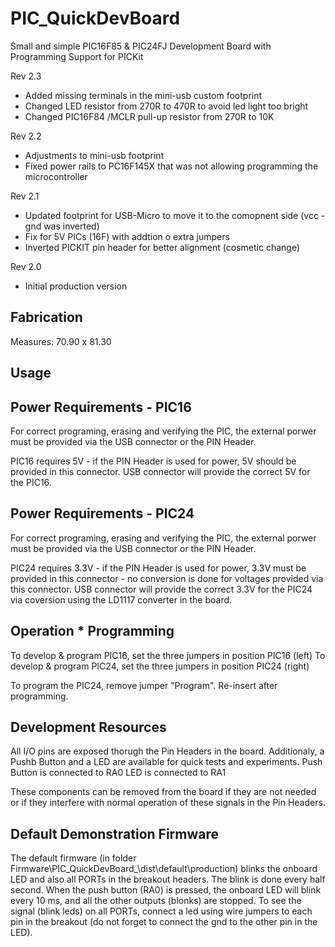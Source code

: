 # PIC_QuickDevBoard
Small and simple PIC16F85 &amp; PIC24FJ Development Board with Programming Support for PICKit

Rev 2.3
- Added missing terminals in the mini-usb custom footprint
- Changed LED resistor from 270R to 470R to avoid led light too bright
- Changed PIC16F84 /MCLR pull-up resistor from 270R to 10K

Rev 2.2
- Adjustments to mini-usb footprint
- Fixed power rails to PC16F145X that was not allowing programming the microcontroller

Rev 2.1
- Updated footprint for USB-Micro to move it to the comopnent side (vcc - gnd was inverted)
- Fix for 5V PICs (16F) with addtion o extra jumpers
- Inverted PICKIT pin header for better alignment (cosmetic change)

Rev 2.0
- Initial production version

Fabrication
-----------
Measures: 70.90 x 81.30

Usage
-----

Power Requirements - PIC16
--------------------------

For correct programing, erasing and verifying the PIC, the external porwer must be provided via the USB connector or the PIN Header.

PIC16 requires 5V - if the PIN Header is used for power, 5V should be provided in this connector.
USB connector will provide the correct 5V for the PIC16.

Power Requirements - PIC24
--------------------------

For correct programing, erasing and verifying the PIC, the external porwer must be provided via the USB connector or the PIN Header.

PIC24 requires 3.3V - if the PIN Header is used for power, 3.3V must be provided in this connector - no conversion is done for voltages provided via this connector.
USB connector will provide the correct 3.3V for the PIC24 via coversion using the LD1117 converter in the board.


Operation * Programming
-----------------------

To develop & program PIC16, set the three jumpers in position PIC16 (left)
To develop & program PIC24, set the three jumpers in position PIC24 (right)

To program the PIC24, remove jumper "Program". Re-insert after programming.

Development Resources
---------------------
All  I/O pins are exposed thorugh the Pin Headers in the board.
Additionaly, a Pushb Button and a LED are available for quick tests and experiments.
Push Button is connected to RA0
LED is connected to RA1

These components can be removed from the board if they are not needed or if they interfere with normal operation of these signals in the Pin Headers.

Default Demonstration Firmware
------------------------------
The default firmware (in folder Firmware\PIC_QuickDevBoard_<PIC Model>\dist\default\production\) blinks the onboard LED and also all PORTs in the breakout headers. The blink is done every half second.
When the push button (RA0) is pressed, the onboard LED will blink every 10 ms, and all the other outputs (blonks) are stopped.
To see the signal (blink leds) on all PORTs, connect a led using wire jumpers to each pin in the breakout (do not forget to connect the gnd to the other pin in the LED).
